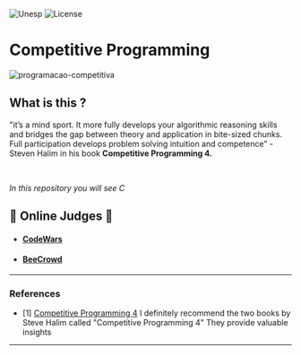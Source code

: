 ![Unesp](https://img.shields.io/badge/BCC-UNESP-Bauru.svg)
![License](https://img.shields.io/badge/Code%20License-MIT-blue.svg)
# Competitive Programming
![programacao-competitiva](https://socialify.git.ci/analaraagarcia/programacao-competitiva/image?description=1&font=KoHo&language=1&name=1&owner=1&pattern=Brick%20Wall&theme=Dark)
## What is this ?


"it’s a mind sport. It more fully develops your algorithmic reasoning skills and bridges the gap between theory and application in bite-sized chunks. Full participation develops problem solving intuition and competence" - Steven Halim in his book **Competitive Programming 4.**

<br>


_In this repository you will see C_




## :triangular_flag_on_post: Online Judges :triangular_flag_on_post:


- #### [CodeWars](https://codewars.com/)
- #### [BeeCrowd](https://www.beecrowd.com/)



---


### References
- [1] [Competitive Programming 4](https://cpbook.net/) I definitely recommend the two books by Steve Halim called "Competitive Programming 4" They provide valuable insights

---

